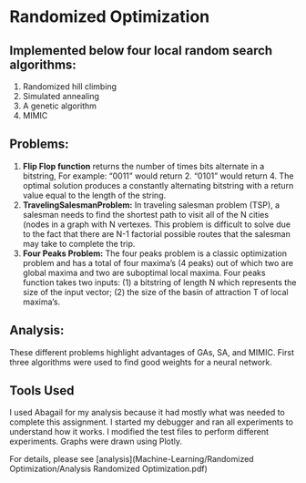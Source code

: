 # Randomized Optimization

## Implemented below four local random search algorithms:
1. Randomized hill climbing
2. Simulated annealing
3. A genetic algorithm
4. MIMIC

## Problems:
1. **Flip Flop function** returns the number of times bits alternate in a bitstring, For example: “0011” would return 2.
“0101” would return 4. The optimal solution produces a constantly alternating bitstring with a return value equal
to the length of the string.
2. **TravelingSalesmanProblem:** In traveling salesman problem (TSP), a salesman needs to find the shortest path
to visit all of the N cities (nodes in a graph with N vertexes. This problem is difficult to solve due to the fact that
there are N-1 factorial possible routes that the salesman may take to complete the trip.
3. **Four Peaks Problem:** The four peaks problem is a classic optimization problem and has a total of four
maxima’s (4 peaks) out of which two are global maxima and two are suboptimal local maxima. Four peaks
function takes two inputs: (1) a bitstring of length N which represents the size of the input vector; (2) the size of
the basin of attraction T of local maxima’s.

## Analysis: 
These different problems highlight advantages of GAs, SA, and MIMIC. First three algorithms were used to find good weights for a neural network.

## Tools Used
I used Abagail for my analysis because it had mostly what was needed to complete this assignment. I started my debugger and ran all experiments to understand how it works. I modified the test files to perform different experiments. Graphs were drawn using Plotly.

For details, please see [analysis](Machine-Learning/Randomized Optimization/Analysis Randomized Optimization.pdf)
